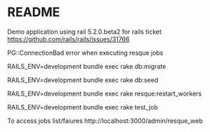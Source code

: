 # README

Demo application using rail 5.2.0.beta2 for rails ticket https://github.com/rails/rails/issues/31766  

PG::ConnectionBad error when executing resque jobs
  

RAILS_ENV=development bundle exec rake  db:migrate

RAILS_ENV=development bundle exec rake  db:seed

RAILS_ENV=development bundle exec rake resque:restart_workers

RAILS_ENV=development bundle exec rake test_job

To access jobs list/faiures
http://localhost:3000/admin/resque_web

